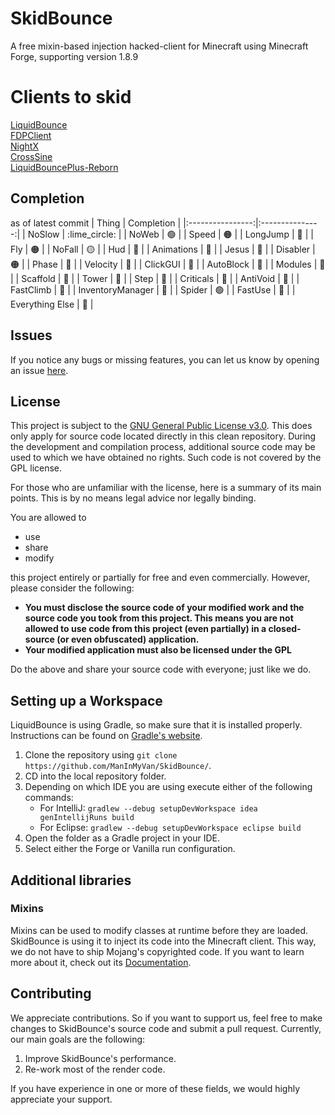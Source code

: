 # SkidBounce
A free mixin-based injection hacked-client for Minecraft using Minecraft Forge, supporting version 1.8.9

# Clients to skid
[LiquidBounce](https://github.com/CCBlueX/LiquidBounce/tree/legacy)\
[FDPClient](https://github.com/SkidderMC/FDPClient)\
[NightX](https://github.com/Aspw-w/NightX-Client)\
[CrossSine](https://github.com/shxp3/CrossSine)\
[LiquidBouncePlus-Reborn](https://github.com/liquidbounceplusreborn/LiquidbouncePlus-Reborn)

## Completion
as of latest commit
|      Thing       |   Completion    |
|:----------------:|:---------------:|
|      NoSlow      | :lime_circle: |
|      NoWeb       | :green_circle:  |
|      Speed       | :orange_circle: |
|     LongJump     |  :red_circle:   |
|       Fly        | :orange_circle: |
|      NoFall      | :yellow_circle: |
|       Hud        |  :red_circle:   |
|    Animations    |  :red_circle:   |
|      Jesus       |  :red_circle:   |
|     Disabler     | :orange_circle: |
|      Phase       |  :red_circle:   |
|     Velocity     |  :red_circle:   |
|     ClickGUI     |  :red_circle:   |
|    AutoBlock     |  :red_circle:   |
|     Modules      |  :red_circle:   |
|     Scaffold     |  :red_circle:   |
|      Tower       |  :red_circle:   |
|       Step       |  :red_circle:   |
|    Criticals     |  :red_circle:   |
|     AntiVoid     |  :red_circle:   |
|    FastClimb     |  :red_circle:   |
| InventoryManager |  :red_circle:   |
|      Spider      | :green_circle:  |
|     FastUse      |  :red_circle:   |
| Everything Else  |  :red_circle:   |
## Issues
If you notice any bugs or missing features, you can let us know by opening an issue [here](https://github.com/ManInMyVan/SkidBounce/issues).

## License
This project is subject to the [GNU General Public License v3.0](LICENSE). This does only apply for source code located directly in this clean repository. During the development and compilation process, additional source code may be used to which we have obtained no rights. Such code is not covered by the GPL license.

For those who are unfamiliar with the license, here is a summary of its main points. This is by no means legal advice nor legally binding.

You are allowed to
- use
- share
- modify

this project entirely or partially for free and even commercially. However, please consider the following:

- **You must disclose the source code of your modified work and the source code you took from this project. This means you are not allowed to use code from this project (even partially) in a closed-source (or even obfuscated) application.**
- **Your modified application must also be licensed under the GPL** 

Do the above and share your source code with everyone; just like we do.

## Setting up a Workspace
LiquidBounce is using Gradle, so make sure that it is installed properly. Instructions can be found on [Gradle's website](https://gradle.org/install/).
1. Clone the repository using `git clone https://github.com/ManInMyVan/SkidBounce/`. 
2. CD into the local repository folder.
3. Depending on which IDE you are using execute either of the following commands:
    - For IntelliJ: `gradlew --debug setupDevWorkspace idea genIntellijRuns build`
    - For Eclipse: `gradlew --debug setupDevWorkspace eclipse build`
4. Open the folder as a Gradle project in your IDE.
5. Select either the Forge or Vanilla run configuration.

## Additional libraries
### Mixins
Mixins can be used to modify classes at runtime before they are loaded. SkidBounce is using it to inject its code into the Minecraft client. This way, we do not have to ship Mojang's copyrighted code. If you want to learn more about it, check out its [Documentation](https://docs.spongepowered.org/5.1.0/en/plugin/internals/mixins.html).

## Contributing

We appreciate contributions. So if you want to support us, feel free to make changes to SkidBounce's source code and submit a pull request. Currently, our main goals are the following:
1. Improve SkidBounce's performance.
2. Re-work most of the render code.

If you have experience in one or more of these fields, we would highly appreciate your support.
